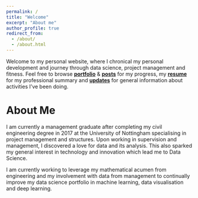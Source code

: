 ```yaml
---
permalink: /
title: "Welcome"
excerpt: "About me"
author_profile: true
redirect_from: 
  - /about/
  - /about.html
---
```


Welcome to my personal website, where I chronical my personal development and journey through data science, project management and fitness. Feel free to browse **[portfolio](/_pages/portfolio.html)** & **[posts](/_pages/year-archive.html)** for my progress, my **[resume](/_pages/resume.md)** for my professional summary and **[updates](/_pages/updates.html)** for general information about activities I’ve been doing.

About Me
======
I am currently a management graduate after completing my civil engineering degree in 2017 at the University of Nottingham specialising in project management and structures. Upon working in supervision and management, I discovered a love for data and its analysis. This also sparked my general interest in technology and innovation which lead me to Data Science.

I am currently working to leverage my mathematical acumen from engineering and my involvement with data from management to continually improve my data science portfolio in machine learning, data visualisation and deep learning.

